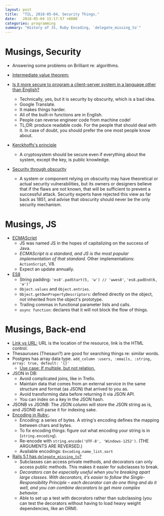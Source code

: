 ```yaml
---
layout: post
title:  "TIL, 2018-05-04, Security Things."
date:   2018-05-04 15:17:57 +0800
categories: programming
summary: "History of JS, Ruby Encoding, `delegate_missing_to`"
---
```


# Musings, Security

- Answering some problems on Brilliant re: algorithms.
- [Intermediate value theorem:](https://brilliant.org/wiki/intermediate-value-theorem/)
- [Is it more secure to program a client-server system in a language other than English?](https://security.stackexchange.com/questions/184905/is-it-more-secure-to-program-a-client-server-system-in-a-language-other-than-eng)
  - Technically, yes, but it is security by obscurity, which is a bad idea.
  - Google Translate.
  - It makes things harder.
  - All of the built-in functions are in English.
  - People can reverse engineer code from machine code!
  - TL;DR: produce readable code. For the people that should deal with it. In case of doubt, you should prefer the one most people know about.
- [Kerckhoffs's principle](https://en.wikipedia.org/wiki/Kerckhoffs%27s_principle)
  - A cryptosystem should be secure even if everything about the system, except the key, is public knowledge.

- [Security through obscurity](https://en.wikipedia.org/wiki/Security_through_obscurity)
  - A system or component relying on obscurity may have theoretical or actual security vulnerabilities, but its owners or designers believe that if the flaws are not known, that will be sufficient to prevent a successful attack. Security experts have rejected this view as far back as 1851, and advise that obscurity should never be the only security mechanism.

# Musings, JS

- [ECMAScript](https://codeburst.io/javascript-wtf-is-es6-es8-es-2017-ecmascript-dca859e4821c)
  - JS was named JS in the hopes of capitalizing on the success of Java.
  - *ECMAScript is a standard, and JS is the most popular implementation of that standard.* Other implementations: `ActionScript`, V8.
  - Expect an update annually.
- [ES8](https://hackernoon.com/es8-was-released-and-here-are-its-main-new-features-ee9c394adf66)
  - String padding: `'es8'.padStart(5, 'w') // 'wwes8'`, `'es8.padEnd(6, 'w')'`
  - `Object.values` and `Object.entries`.
  - `Object.getOwnPropertyDescriptors`: defined directly on the object, not inherited from the object's prototype.
  - Trailing commas in functional parameter lists and calls.
  - `async function`: declares that it will not block the flow of things.

# Musings, Back-end

- [Link vs URL:](https://www.quora.com/What-is-the-difference-between-Link-Hyperlink-and-URL) URL is the location of the resource, link is the HTML control.
- Thesauruses (Thesauri?) are good for searching things re: similar words.
- Postgres has array data type.  `add_column :users, :emails, :string, array: true, default: '{}'`
  - [Use case: If multiple, but not relation.](https://stackoverflow.com/questions/6843912/what-are-the-proper-use-cases-for-the-postgresql-array-datatype?utm_medium=organic&utm_source=google_rich_qa&utm_campaign=google_rich_qa)
- JSON in DB:
  - Avoid complicated joins, like in Trello.
  - Maintain data that comes from an external service in the same structure and format (as JSON) that arrived to you as.
  - Avoid transforming data before returning it via JSON API.
  - You can index on a key in the JSON hash.
- JSONB vs JSONB: The JSON column will store the JSON string as is, and JSONB will parse it for indexing sake.
- [Encoding in Ruby:](https://www.justinweiss.com/articles/3-steps-to-fix-encoding-problems-in-ruby/).
  - Encoding: a series of bytes. A string's encoding defines the mapping between chars and bytes.
  - To fix encoding things: figure out what encoding your string is in (`string.encoding`).
  - Re-encode with `string.encode('UTF-8', 'Windows-1252')`. (THE ARGUMENTS ARE REVERSED.)
  - Available encodings: `Encoding.name_list.sort`
- [Rails 5.1 has `delegate_missing_to`?](https://www.justinweiss.com/articles/a-decorator-vs-a-subclass/)
  - Subclasses can access private methods, and decorators can only access public methods. This makes it easier for subclasses to break.
  - *Decorators can be especially useful when you’re breaking apart large classes. With decorators, it’s easier to follow the Single-Responsibility Principle – each decorator can do one thing and do it well, and you can combine decorators to get more complex behavior.*
  - Able to set up a test with decorators rather than subclassing (you can test the decorators without having to load heavy weight dependencies, like an ORM).

